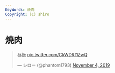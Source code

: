 ```yaml
---
KeyWords: 焼肉
Copyright: (C) shiro
---
```


# 焼肉
<blockquote class="twitter-tweet"><p lang="ja" dir="ltr">昼飯 <a href="https://t.co/CkWDRf1ZwQ">pic.twitter.com/CkWDRf1ZwQ</a></p>&mdash; シロー (@phantom1793) <a href="https://twitter.com/phantom1793/status/1191205493588410369?ref_src=twsrc%5Etfw">November 4, 2019</a></blockquote> <script async src="https://platform.twitter.com/widgets.js" charset="utf-8"></script>
